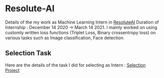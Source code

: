 # Resolute-AI
Details of the my work as Machine Learning Intern in [ResoluteAI](https://resoluteai.in/)
Duration of Internship : December 14 2020 -> March 14 2021.
I mainly worked on using customly written loss functions (Triplet Loss, Binary crossentropy loss) on various tasks such as Image classification, Face detection.

## Selection Task
Here are the details of the task I did for selecting as Intern : [Selection Project](https://github.com/shanmukh05/Resolute-AI/tree/main/selection_project)
